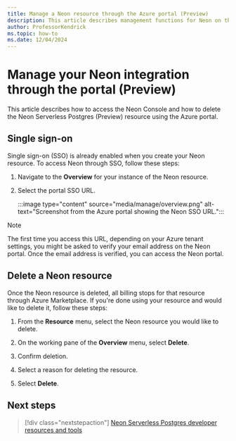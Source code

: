 ```yaml
---
title: Manage a Neon resource through the Azure portal (Preview)
description: This article describes management functions for Neon on the Azure portal.
author: ProfessorKendrick
ms.topic: how-to
ms.date: 12/04/2024
---
```


# Manage your Neon integration through the portal (Preview)

This article describes how to access the Neon Console and how to delete the Neon Serverless Postgres (Preview) resource using the Azure portal.

## Single sign-on

Single sign-on (SSO) is already enabled when you create your Neon resource. To access Neon through SSO, follow these steps:

1. Navigate to the **Overview** for your instance of the Neon resource. 

1. Select the portal SSO URL.

   :::image type="content" source="media/manage/overview.png" alt-text="Screenshot from the Azure portal showing the Neon SSO URL.":::

> [!NOTE] 
> The first time you access this URL, depending on your Azure tenant settings, you might be asked to verify your email address on the Neon portal. Once the email address is verified, you can access the Neon portal.

## Delete a Neon resource

Once the Neon resource is deleted, all billing stops for that resource through Azure Marketplace. If you're done using your resource and would like to delete it, follow these steps:

1. From the **Resource** menu, select the Neon resource you would like to delete.

1. On the working pane of the **Overview** menu, select **Delete**.

1. Confirm deletion.

1. Select a reason for deleting the resource.

1. Select **Delete**.

## Next steps

> [!div class="nextstepaction"]
> [Neon Serverless Postgres developer resources and tools](tools.md)

